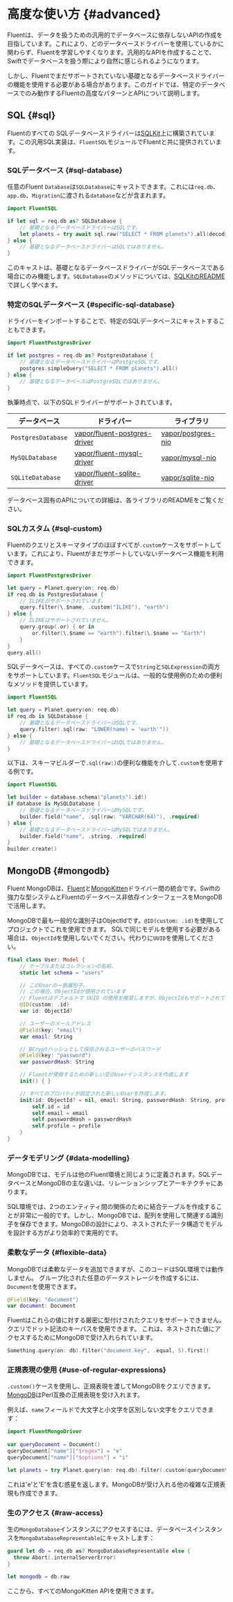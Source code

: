 # 高度な使い方 {#advanced}

Fluentは、データを扱うための汎用的でデータベースに依存しないAPIの作成を目指しています。これにより、どのデータベースドライバーを使用しているかに関わらず、Fluentを学習しやすくなります。汎用的なAPIを作成することで、Swiftでデータベースを扱う際により自然に感じられるようになります。

しかし、Fluentでまだサポートされていない基礎となるデータベースドライバーの機能を使用する必要がある場合があります。このガイドでは、特定のデータベースでのみ動作するFluentの高度なパターンとAPIについて説明します。

## SQL {#sql}

Fluentのすべての SQLデータベースドライバーは[SQLKit](https://github.com/vapor/sql-kit)上に構築されています。この汎用SQL実装は、`FluentSQL`モジュールでFluentと共に提供されています。

### SQLデータベース {#sql-database}

任意のFluent `Database`は`SQLDatabase`にキャストできます。これには`req.db`、`app.db`、`Migration`に渡される`database`などが含まれます。

```swift
import FluentSQL

if let sql = req.db as? SQLDatabase {
    // 基礎となるデータベースドライバーはSQLです。
    let planets = try await sql.raw("SELECT * FROM planets").all(decoding: Planet.self)
} else {
    // 基礎となるデータベースドライバーはSQLではありません。
}
```

このキャストは、基礎となるデータベースドライバーがSQLデータベースである場合にのみ機能します。`SQLDatabase`のメソッドについては、[SQLKitのREADME](https://github.com/vapor/sql-kit)で詳しく学べます。

### 特定のSQLデータベース {#specific-sql-database}

ドライバーをインポートすることで、特定のSQLデータベースにキャストすることもできます。

```swift
import FluentPostgresDriver

if let postgres = req.db as? PostgresDatabase {
    // 基礎となるデータベースドライバーはPostgreSQLです。
    postgres.simpleQuery("SELECT * FROM planets").all()
} else {
    // 基礎となるデータベースはPostgreSQLではありません。
}
```

執筆時点で、以下のSQLドライバーがサポートされています。

|データベース|ドライバー|ライブラリ|
|-|-|-|
|`PostgresDatabase`|[vapor/fluent-postgres-driver](https://github.com/vapor/fluent-postgres-driver)|[vapor/postgres-nio](https://github.com/vapor/postgres-nio)|
|`MySQLDatabase`|[vapor/fluent-mysql-driver](https://github.com/vapor/fluent-mysql-driver)|[vapor/mysql-nio](https://github.com/vapor/mysql-nio)|
|`SQLiteDatabase`|[vapor/fluent-sqlite-driver](https://github.com/vapor/fluent-sqlite-driver)|[vapor/sqlite-nio](https://github.com/vapor/sqlite-nio)|

データベース固有のAPIについての詳細は、各ライブラリのREADMEをご覧ください。

### SQLカスタム {#sql-custom}

Fluentのクエリとスキーマタイプのほぼすべてが`.custom`ケースをサポートしています。これにより、Fluentがまだサポートしていないデータベース機能を利用できます。

```swift
import FluentPostgresDriver

let query = Planet.query(on: req.db)
if req.db is PostgresDatabase {
    // ILIKEがサポートされています。
    query.filter(\.$name, .custom("ILIKE"), "earth")
} else {
    // ILIKEはサポートされていません。
    query.group(.or) { or in
        or.filter(\.$name == "earth").filter(\.$name == "Earth")
    }
}
query.all()
```

SQLデータベースは、すべての`.custom`ケースで`String`と`SQLExpression`の両方をサポートしています。`FluentSQL`モジュールは、一般的な使用例のための便利なメソッドを提供しています。

```swift
import FluentSQL

let query = Planet.query(on: req.db)
if req.db is SQLDatabase {
    // 基礎となるデータベースドライバーはSQLです。
    query.filter(.sql(raw: "LOWER(name) = 'earth'"))
} else {
    // 基礎となるデータベースドライバーはSQLではありません。
}
```

以下は、スキーマビルダーで`.sql(raw:)`の便利な機能を介して`.custom`を使用する例です。

```swift
import FluentSQL

let builder = database.schema("planets").id()
if database is MySQLDatabase {
    // 基礎となるデータベースドライバーはMySQLです。
    builder.field("name", .sql(raw: "VARCHAR(64)"), .required)
} else {
    // 基礎となるデータベースドライバーはMySQLではありません。
    builder.field("name", .string, .required)
}
builder.create()
```

## MongoDB {#mongodb}

Fluent MongoDBは、[Fluent](../fluent/overview.md)と[MongoKitten](https://github.com/OpenKitten/MongoKitten/)ドライバー間の統合です。Swiftの強力な型システムとFluentのデータベース非依存インターフェースをMongoDBで活用します。

MongoDBで最も一般的な識別子はObjectIdです。`@ID(custom: .id)`を使用してプロジェクトでこれを使用できます。
SQLで同じモデルを使用する必要がある場合は、`ObjectId`を使用しないでください。代わりに`UUID`を使用してください。

```swift
final class User: Model {
    // テーブルまたはコレクションの名前。
    static let schema = "users"

    // このUserの一意識別子。
    // この場合、ObjectIdが使用されています
    // Fluentはデフォルトで UUID の使用を推奨しますが、ObjectIdもサポートされています
    @ID(custom: .id)
    var id: ObjectId?

    // ユーザーのメールアドレス
    @Field(key: "email")
    var email: String

    // BCryptハッシュとして保存されるユーザーのパスワード
    @Field(key: "password")
    var passwordHash: String

    // Fluentが使用するための新しい空のUserインスタンスを作成します
    init() { }

    // すべてのプロパティが設定された新しいUserを作成します。
    init(id: ObjectId? = nil, email: String, passwordHash: String, profile: Profile) {
        self.id = id
        self.email = email
        self.passwordHash = passwordHash
        self.profile = profile
    }
}
```

### データモデリング {#data-modelling}

MongoDBでは、モデルは他のFluent環境と同じように定義されます。SQLデータベースとMongoDBの主な違いは、リレーションシップとアーキテクチャにあります。

SQL環境では、2つのエンティティ間の関係のために結合テーブルを作成することが非常に一般的です。しかし、MongoDBでは、配列を使用して関連する識別子を保存できます。MongoDBの設計により、ネストされたデータ構造でモデルを設計する方がより効率的で実用的です。

### 柔軟なデータ {#flexible-data}

MongoDBでは柔軟なデータを追加できますが、このコードはSQL環境では動作しません。
グループ化された任意のデータストレージを作成するには、`Document`を使用できます。

```swift
@Field(key: "document")
var document: Document
```

Fluentはこれらの値に対する厳密に型付けされたクエリをサポートできません。クエリでドット記法のキーパスを使用できます。
これは、ネストされた値にアクセスするためにMongoDBで受け入れられています。

```swift
Something.query(on: db).filter("document.key", .equal, 5).first()
```

### 正規表現の使用 {#use-of-regular-expressions}

`.custom()`ケースを使用し、正規表現を渡してMongoDBをクエリできます。[MongoDB](https://www.mongodb.com/docs/manual/reference/operator/query/regex/)はPerl互換の正規表現を受け入れます。

例えば、`name`フィールドで大文字と小文字を区別しない文字をクエリできます：

```swift
import FluentMongoDriver
       
var queryDocument = Document()
queryDocument["name"]["$regex"] = "e"
queryDocument["name"]["$options"] = "i"

let planets = try Planet.query(on: req.db).filter(.custom(queryDocument)).all()
```

これは'e'と'E'を含む惑星を返します。MongoDBが受け入れる他の複雑な正規表現も作成できます。

### 生のアクセス {#raw-access}

生の`MongoDatabase`インスタンスにアクセスするには、データベースインスタンスを`MongoDatabaseRepresentable`にキャストします：

```swift
guard let db = req.db as? MongoDatabaseRepresentable else {
  throw Abort(.internalServerError)
}

let mongodb = db.raw
```

ここから、すべてのMongoKitten APIを使用できます。
